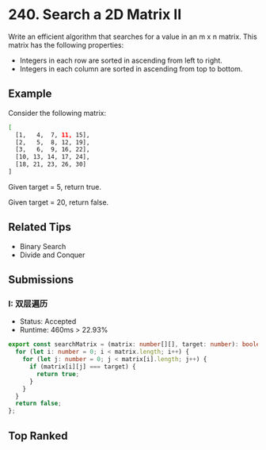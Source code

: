 # 240. Search a 2D Matrix II

Write an efficient algorithm that searches for a value in an m x n matrix. This matrix has the following properties:

- Integers in each row are sorted in ascending from left to right.
- Integers in each column are sorted in ascending from top to bottom.

## Example

Consider the following matrix:

```bash
[
  [1,   4,  7, 11, 15],
  [2,   5,  8, 12, 19],
  [3,   6,  9, 16, 22],
  [10, 13, 14, 17, 24],
  [18, 21, 23, 26, 30]
]
```

Given target = 5, return true.

Given target = 20, return false.

## Related Tips

- Binary Search
- Divide and Conquer

## Submissions

### I: 双层遍历

- Status: Accepted
- Runtime: 460ms > 22.93%

```typescript
export const searchMatrix = (matrix: number[][], target: number): boolean => {
  for (let i: number = 0; i < matrix.length; i++) {
    for (let j: number = 0; j < matrix[i].length; j++) {
      if (matrix[i][j] === target) {
        return true;
      }
    }
  }
  return false;
};
```

## Top Ranked
